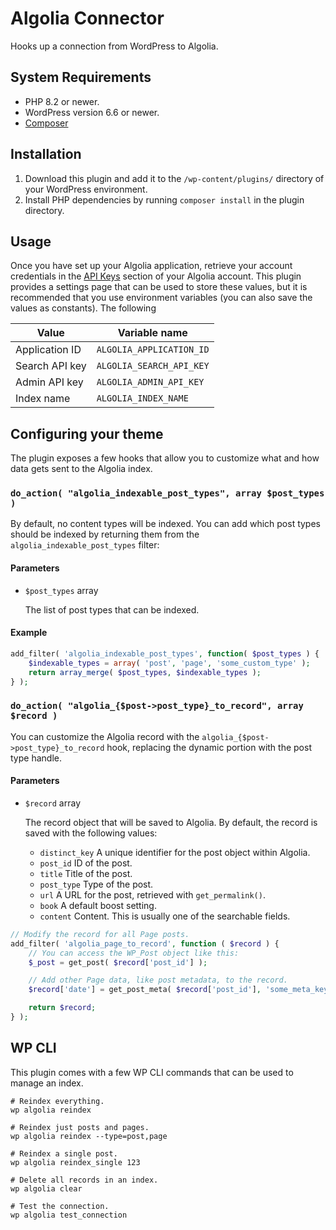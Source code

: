 # Algolia Connector

Hooks up a connection from WordPress to Algolia.

## System Requirements

- PHP 8.2 or newer.
- WordPress version 6.6 or newer.
- [Composer](https://getcomposer.org/)

## Installation

1. Download this plugin and add it to the `/wp-content/plugins/` directory of your WordPress environment.
2. Install PHP dependencies by running `composer install` in the plugin directory.

## Usage

Once you have set up your Algolia application, retrieve your account credentials in the [API Keys](https://www.algolia.com/account/api-keys/all) section of your Algolia account. This plugin provides a settings page that can be used to store these values, but it is recommended that you use environment variables (you can also save the values as constants). The following

| Value          | Variable name            |
| -------------- | ------------------------ |
| Application ID | `ALGOLIA_APPLICATION_ID` |
| Search API key | `ALGOLIA_SEARCH_API_KEY` |
| Admin API key  | `ALGOLIA_ADMIN_API_KEY`  |
| Index name     | `ALGOLIA_INDEX_NAME`     |

## Configuring your theme

The plugin exposes a few hooks that allow you to customize what and how data gets sent to the Algolia index.

### `do_action( "algolia_indexable_post_types", array $post_types )`

By default, no content types will be indexed. You can add which post types should be indexed by returning them from the `algolia_indexable_post_types` filter:

#### Parameters

- `$post_types` array

  The list of post types that can be indexed.

#### Example

```php
add_filter( 'algolia_indexable_post_types', function( $post_types ) {
	$indexable_types = array( 'post', 'page', 'some_custom_type' );
	return array_merge( $post_types, $indexable_types );
} );
```

### `do_action( "algolia_{$post->post_type}_to_record", array $record )`

You can customize the Algolia record with the `algolia_{$post->post_type}_to_record` hook, replacing the dynamic portion with the post type handle.

#### Parameters

- `$record` array

  The record object that will be saved to Algolia. By default, the record is saved with the following values:

  - `distinct_key` A unique identifier for the post object within Algolia.
  - `post_id` ID of the post.
  - `title` Title of the post.
  - `post_type` Type of the post.
  - `url` A URL for the post, retrieved with `get_permalink()`.
  - `book` A default boost setting.
  - `content` Content. This is usually one of the searchable fields.

```php
// Modify the record for all Page posts.
add_filter( 'algolia_page_to_record', function ( $record ) {
	// You can access the WP_Post object like this:
	$_post = get_post( $record['post_id'] );

	// Add other Page data, like post metadata, to the record.
	$record['date'] = get_post_meta( $record['post_id'], 'some_meta_key', true );

	return $record;
} );
```

## WP CLI

This plugin comes with a few WP CLI commands that can be used to manage an index.

```shell
# Reindex everything.
wp algolia reindex

# Reindex just posts and pages.
wp algolia reindex --type=post,page

# Reindex a single post.
wp algolia reindex_single 123

# Delete all records in an index.
wp algolia clear

# Test the connection.
wp algolia test_connection
```
